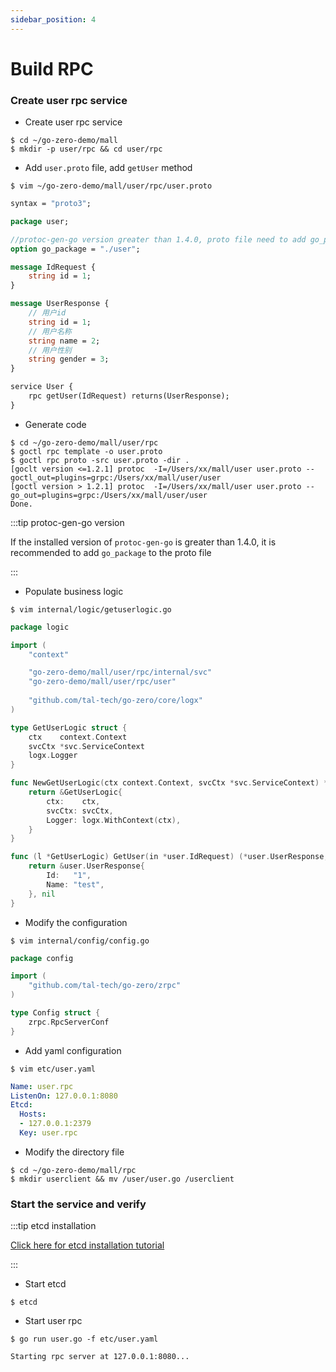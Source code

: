 ```yaml
---
sidebar_position: 4
---
```


# Build RPC

### Create user rpc service

* Create user rpc service
```shell
$ cd ~/go-zero-demo/mall 
$ mkdir -p user/rpc && cd user/rpc  
```

* Add `user.proto` file, add `getUser` method

```shell
$ vim ~/go-zero-demo/mall/user/rpc/user.proto
```

```protobuf
syntax = "proto3";

package user;

//protoc-gen-go version greater than 1.4.0, proto file need to add go_package, otherwise it can not be generated
option go_package = "./user";

message IdRequest {
    string id = 1;
}

message UserResponse {
    // 用户id
    string id = 1;
    // 用户名称
    string name = 2;
    // 用户性别
    string gender = 3;
}

service User {
    rpc getUser(IdRequest) returns(UserResponse);
}
```

* Generate code

 ```shell
$ cd ~/go-zero-demo/mall/user/rpc
$ goctl rpc template -o user.proto
$ goctl rpc proto -src user.proto -dir .
[goclt version <=1.2.1] protoc  -I=/Users/xx/mall/user user.proto --goctl_out=plugins=grpc:/Users/xx/mall/user/user
[goctl version > 1.2.1] protoc  -I=/Users/xx/mall/user user.proto --go_out=plugins=grpc:/Users/xx/mall/user/user
Done.
 ```
  
:::tip protoc-gen-go version
  
  If the installed version of `protoc-gen-go` is greater than 1.4.0, it is recommended to add `go_package` to the proto file
  
:::

* Populate business logic

```shell
$ vim internal/logic/getuserlogic.go
```

```go
package logic

import (
    "context"

    "go-zero-demo/mall/user/rpc/internal/svc"
    "go-zero-demo/mall/user/rpc/user"
    
    "github.com/tal-tech/go-zero/core/logx"
)

type GetUserLogic struct {
    ctx    context.Context
    svcCtx *svc.ServiceContext
    logx.Logger
}

func NewGetUserLogic(ctx context.Context, svcCtx *svc.ServiceContext) *GetUserLogic {
    return &GetUserLogic{
        ctx:    ctx,
        svcCtx: svcCtx,
        Logger: logx.WithContext(ctx),
    }
}

func (l *GetUserLogic) GetUser(in *user.IdRequest) (*user.UserResponse, error) {
    return &user.UserResponse{
        Id:   "1",
        Name: "test",
    }, nil
}
```

* Modify the configuration

```shell
$ vim internal/config/config.go
```

```go
package config

import (
    "github.com/tal-tech/go-zero/zrpc"
)

type Config struct {
    zrpc.RpcServerConf
}
```

* Add yaml configuration

```shell
$ vim etc/user.yaml 
```

```yaml
Name: user.rpc
ListenOn: 127.0.0.1:8080
Etcd:
  Hosts:
  - 127.0.0.1:2379
  Key: user.rpc
```

* Modify the directory file

```shell
$ cd ~/go-zero-demo/mall/rpc
$ mkdir userclient && mv /user/user.go /userclient 
```

### Start the service and verify

:::tip etcd installation
  
[Click here for etcd installation tutorial](https://etcd.io/docs/v3.5/install/)
  
:::

* Start etcd

```shell
$ etcd
```

* Start user rpc

```shell
$ go run user.go -f etc/user.yaml
```
```text
Starting rpc server at 127.0.0.1:8080...
```

